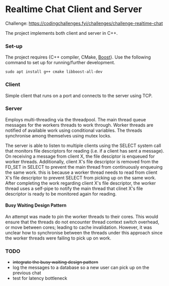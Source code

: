 # Realtime Chat Client and Server

Challenge: https://codingchallenges.fyi/challenges/challenge-realtime-chat

The project implements both client and server in C++.

### Set-up
The project requires {C++ compiler, CMake, [Boost](https://www.geeksforgeeks.org/how-to-install-boost-library-in-cpp-on-linux/)}. Use the following command to set up for running/further development.

```
sudo apt install g++ cmake libboost-all-dev 
```


### Client
Simple client that runs on a port and connects to the server using TCP.

### Server
Employs multi-threading via the threadpool. The main thread queue messages for the workers threads to work through. Worker threads are notified of available work using conditional variables. The threads synchronise among themselves using mutex locks.

The server is able to listen to multiple clients using the SELECT system call that monitors file descriptors for reading (i.e. if a client has sent a message). On receiving a message from client X, the file desciptor is enqueued for worker threads. Additionally, client X's file descriptor is removed from the FD_SET in SELECT to prevent the main thread from continuously enqueuing the same work. this is because a worker thread needs to read from client X's file descriptor to prevent SELECT from picking up on the same work. After completing the work regarding client X's file descriptor, the worker thread uses a self-pipe to notify the main thread that clinet X's file descriptor is ready to be monitored again for reading.

#### Busy Waiting Design Pattern
An attempt was made to pin the worker threads to their cores. This would ensure that the threads do not encounter thread context switch overhead, or move between cores; leading to cache invalidation. However, it was unclear how to synchronise between the threads under this approach since the worker threads were failing to pick up on work.

### TODO
- ~~integrate the busy waiting design pattern~~
- log the messages to a database so a new user can pick up on the previous chat
- test for latency bottleneck